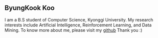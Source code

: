 ## ByungKook Koo

I am a B.S student of Computer Science, Kyonggi University.
My research interests include Artificial Intelligence, Reinforcement Learning, and Data Mining.
To know more about me, please visit my [github](https://byungkookkoo.github.io/)
Thank you :)
